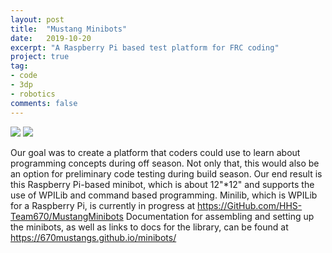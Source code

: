 ```yaml
---
layout: post
title:  "Mustang Minibots"
date:   2019-10-20
excerpt: "A Raspberry Pi based test platform for FRC coding"
project: true
tag:
- code
- 3dp
- robotics
comments: false
---
```


![](https://i.imgur.com/d9PEv3Q.jpg)
![](https://i.imgur.com/QELtXKU.jpg)

Our goal was to create a platform that coders could use to learn 
about programming concepts during off season. 
Not only that, this would also be an option for preliminary code testing
during build season. Our end result is this Raspberry Pi-based minibot, 
which is about 12"*12" and supports the use of WPILib and command based programming.
Minilib, which is WPILib for a Raspberry Pi, 
is currently in progress at https://GitHub.com/HHS-Team670/MustangMinibots
Documentation for assembling and setting up the minibots, 
as well as links to docs for the library, can be found at https://670mustangs.github.io/minibots/
